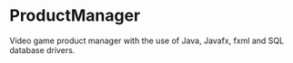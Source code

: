 # ProductManager
Video game product manager with the use of Java, Javafx, fxml and SQL database drivers.
